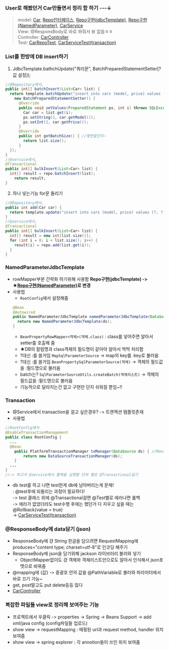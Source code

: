 ### User로 해봤던거 Car만들면서 정리 함 하기 ---↓
> model: [Car](../220901_hello/src/main/java/kr/co/greenart/model/car/Car.java), [Repo인터페이스](../220901_hello/src/main/java/kr/co/greenart/model/car/CarRepository.java), [Repo구현(jdbcTemplate)](../220901_hello/src/main/java/kr/co/greenart/model/car/CarRepositoryMySQL.java), [Repo구현(NamedParameter)](../220901_hello/src/main/java/kr/co/greenart/model/car/CarRepositoryNamed.java), [CarService](../220901_hello/src/main/java/kr/co/greenart/model/car/CarService.java)  
> View: @ResponsBody로 바로 쏴줘서 뷰 없음ㅎㅎ  
> Controller: [CarController](../220901_hello/src/main/java/kr/co/greenart/controller/car/CarController.java)  
> Test: [CarRepoTest](../220901_hello/src/test/java/kr/co/greenart/CarRepoTest.java), [CarServiceTest(transaction)](../220901_hello/src/test/java/kr/co/greenart/CarServiceTest.java)  

### List<Car>를 한방에 DB insert하기
1. JdbcTemplate.bathchUpdate("쿼리문", BatchPreparedStatementSetter[?값 설정]);
```java  
//@Repository에서,
public int[] batchInsert(List<Car> list) {
  return template.batchUpdate("insert into cars (medel, price) values (?, ?)", 
    new BatchPreparedStatementSetter() {
      @Override
      public void setValues(PreparedStatement ps, int i) throws SQLException {
        Car car = list.get(i);
        ps.setString(1, car.getModel());
        ps.setInt(2, car.getPrice());
      }
      @Override
      public int getBatchSize() { //몇번할건지~
        return list.size();
      }
  });
}
//@service에서,
@Transactional
public int[] bulkInsert(List<Car> list) {
  int[] result = repo.batchInsert(list);
	return result;
}
```
2. 하나 넣는기능 for문 돌리기
```java  
//@Repository에서,
public int add(Car car) {
  return template.update("insert into cars (model, price) values (?, ?)", car.getModel(), car.getPrice());
}
//@service에서,
@Transactional
public int[] bulkInsert(List<Car> list) {
  int[] result = new int[list.size()];
  for (int i = 0; i < list.size(); i++) {
    result[i] = repo.add(list.get(i));
  }
}
```
                                  
### NamedParameterJdbcTemplate
- rowMapper부분 간략화 하기위해 사용함 **Repo구현(jdbcTemplate) -> ★[Repo구현(NamedParameter)](../220901_hello/src/main/java/kr/co/greenart/model/car/CarRepositoryNamed.java)로 변경**
- 사용법
  - `RootConfig`에서 설정해줌  
  ```java
  @Bean
  @Autowired
  public NamedParameterJdbcTemplate namedParameterJdbcTemplate(DataSource ds) {
	return new NamedParameterJdbcTemplate(ds);
  }
  ```
  - `BeanPropertyRowMapper<객체>(객체.class)` : class를 넣어주면 알아서 setter를 호출해 줌
  - ★DB의 칼럼명과 class객체의 필드명이 같아야 알아서 딱딱 처리함
  - ?대신 :를 쓸거임 `MapSqlParameterSource` -> map의 key를 :key로 불러옴
  - ?대신 :를 쓸거임 `BeanPropertySqlParameterSource(객체)` -> 객체의 필드값을 :필드명으로 불러옴
  - batch는? `SqlParameterSourceUtils.createBatch(객체리스트)` -> 객체의 필드값을 :필드명으로 불러옴 
  - 기능적으로 달라지는건 없고 구현만 단지 쉬워질 뿐임~!!

### Transaction
  - @Service에서 transaction을 걸고 싶은경우? -> 트렌젝션 탬플릿존재
  - 사용법
  ```java
  //RootConfig에서
  @EnableTransactionManagement
  public class RootConfig { 
    ...
    @Bean
	  public PlatformTransactionManager txManager(DataSource ds) { //Manager에게 어느db쓸건지 전달
		  return new DataSourceTransactionManager(ds);
	  }
    ...
  }
  //-> 하고서 @service에서 롤백을 실행할 단위 별로 @Transactional걸기
  ```
  - db test를 하고 나면 test한게 db에 남아버리는게 문제!  
  : @test후에 되돌리는 과정이 필요하다!  
  -> test 클래스 위에 @Transactional걸면 @Test별로 에러나면 롤백  
  -> 에러가 없었더라도 test수행 후에는 했던거 다 지우고 싶을 때는 @Rollback(value = true)   
  -> [CarServiceTest(transaction)](../220901_hello/src/test/java/kr/co/greenart/CarServiceTest.java)  
                                  
### @ResponseBody에 data담기 (json)
- ResponseBody에 걍 String 한글을 담으려면 RequestMapping에 produces="content type; charset=utf-8"로 인코딩 해주기
- ResponseBody에 json을 담기위해 jackson 라이브러리 불러와 넣기
  - ObjectMapper없이도 걍 객체와 객체리스트만으로도 알아서 인식해서 json포멧으로 바꿔줌
- @mapping에 \{값\} -> 중괄호 안의 값을 @PathVariable로 불러와 파라미터에서 바로 끄기 가능~
- get, post말고도 put delete등등 많다
- [CarController](../220901_hello/src/main/java/kr/co/greenart/controller/car/CarController.java)
  
### 복잡한 파일들 view로 정리해 보여주는 기능
  - 프로젝트에서 우클릭 -> properties -> Spring -> Beans Support -> add xml/java config (config파일들 업로드)
  - show view -> requestMapping : 매핑된 url과 request method, handler 위치 보여줌
  - show view -> spring explorer : 각 annotion들이 쓰인 위치 보여줌
